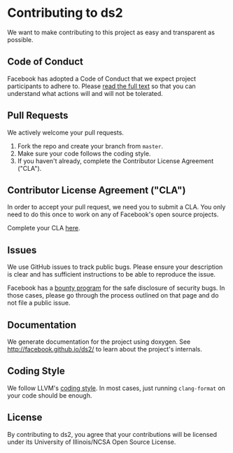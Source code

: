 # Contributing to ds2

We want to make contributing to this project as easy and transparent as
possible.

## Code of Conduct
Facebook has adopted a Code of Conduct that we expect project participants to adhere to. Please [read the full text](https://code.facebook.com/codeofconduct) so that you can understand what actions will and will not be tolerated.

## Pull Requests

We actively welcome your pull requests.
1. Fork the repo and create your branch from `master`.
2. Make sure your code follows the coding style.
3. If you haven't already, complete the Contributor License Agreement ("CLA").

## Contributor License Agreement ("CLA")

In order to accept your pull request, we need you to submit a CLA. You only need
to do this once to work on any of Facebook's open source projects.

Complete your CLA [here](https://code.facebook.com/cla).

## Issues

We use GitHub issues to track public bugs. Please ensure your description is
clear and has sufficient instructions to be able to reproduce the issue.

Facebook has a [bounty program](https://www.facebook.com/whitehat/) for the safe
disclosure of security bugs. In those cases, please go through the process
outlined on that page and do not file a public issue.

## Documentation

We generate documentation for the project using doxygen. See
http://facebook.github.io/ds2/ to learn about the project's internals.

## Coding Style

We follow LLVM's [coding style](http://llvm.org/docs/CodingStandards.html). In
most cases, just running `clang-format` on your code should be enough.

## License

By contributing to ds2, you agree that your contributions will be licensed
under its University of Illinois/NCSA Open Source License.

